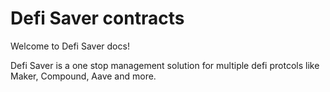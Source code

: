 # Defi Saver contracts

Welcome to Defi Saver docs!

Defi Saver is a one stop management solution for multiple defi protcols like Maker, Compound, Aave and more.





